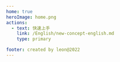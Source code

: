 ```yaml
---
home: true
heroImage: home.png
actions:
  - text: 快速上手
    link: /English/new-concept-english.md
    type: primary

footer: created by leon@2022
---
```

